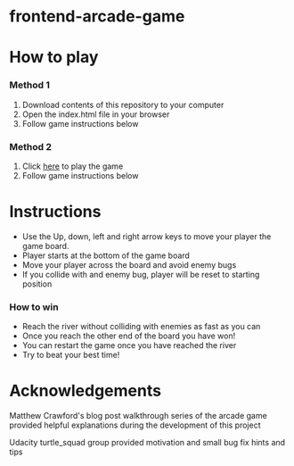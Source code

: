 frontend-arcade-game
===============================

# How to play

### Method 1
1. Download contents of this repository to your computer
2. Open the index.html file in your browser
3. Follow game instructions below

### Method 2
1. Click [here](https://htmlpreview.github.io/?https://github.com/alaashabouni/fend-arcade-game/blob/master/index.html) to play the game
2. Follow game instructions below


# Instructions
- Use the Up, down, left and right arrow keys to move your player the game board.
- Player starts at the bottom of the game board
- Move your player across the board and avoid enemy bugs
- If you collide with and enemy bug, player will be reset to starting position

### How to win
- Reach the river without colliding with enemies as fast as you can
- Once you reach the other end of the board you have won!
- You can restart the game once you have reached the river
- Try to beat your best time!


# Acknowledgements
Matthew Crawford's blog post walkthrough series of the arcade game provided helpful explanations during the development of this project

Udacity turtle_squad group provided motivation and small bug fix hints and tips
